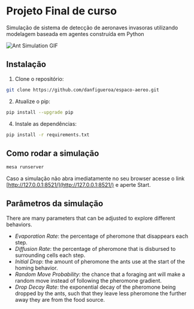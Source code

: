 # Projeto Final de curso

Simulação de sistema de detecção de aeronaves invasoras utilizando modelagem baseada em agentes construída em Python

![Ant Simulation GIF](antsimulation.gif)

## Instalação 

1. Clone o repositório:

```bash
git clone https://github.com/danfigueroa/espaco-aereo.git
```

2. Atualize o pip:

```bash
pip install --upgrade pip
```
4. Instale as dependências:

```bash
pip install -r requirements.txt
```

## Como rodar a simulação

```bash
mesa runserver
```
Caso a simulação não abra imediatamente no seu browser acesse o link [http://127.0.0.1:8521/](http://127.0.0.1:8521/) e aperte Start.

## Parâmetros da simulação

There are many parameters that can be adjusted to explore different behaviors.

*  *Evaporation Rate*: the percentage of pheromone that disappears each step.
*  *Diffusion Rate*: the percentage of pheromone that is disbursed to surrounding cells each step.
*  *Initial Drop*: the amount of pheromone the ants use at the start of the homing behavior.
*  *Random Move Probability*: the chance that a foraging ant will make a random move instead
of following the pheromone gradient.
*  *Drop Decay Rate*: the exponential decay of the pheromone being
dropped by the ants, such that they leave less pheromone the further away they
are from the food source.